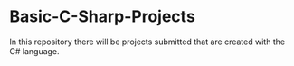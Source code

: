 # Basic-C-Sharp-Projects

In this repository there will be projects submitted that are created with the C# language.